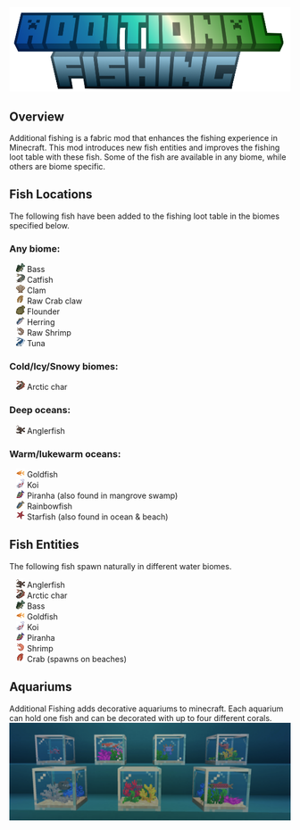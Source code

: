 ![Additional Fishing](logo.png)

## Overview
Additional fishing is a fabric mod that enhances the fishing experience in Minecraft.
This mod introduces new fish entities and improves the fishing loot table with these fish.
Some of the fish are available in any biome, while others are biome specific.

## Fish Locations
The following fish have been added to the fishing loot table in the biomes specified below.

### Any biome:
&nbsp;&nbsp;&nbsp;![](src/main/resources/assets/additionalfishing/textures/item/bass.png) Bass  
&nbsp;&nbsp;&nbsp;![](src/main/resources/assets/additionalfishing/textures/item/catfish.png) Catfish  
&nbsp;&nbsp;&nbsp;![](src/main/resources/assets/additionalfishing/textures/item/clam.png) Clam  
&nbsp;&nbsp;&nbsp;![](src/main/resources/assets/additionalfishing/textures/item/raw_crab_claw.png) Raw Crab claw  
&nbsp;&nbsp;&nbsp;![](src/main/resources/assets/additionalfishing/textures/item/flounder.png) Flounder  
&nbsp;&nbsp;&nbsp;![](src/main/resources/assets/additionalfishing/textures/item/herring.png) Herring  
&nbsp;&nbsp;&nbsp;![](src/main/resources/assets/additionalfishing/textures/item/raw_shrimp.png) Raw Shrimp  
&nbsp;&nbsp;&nbsp;![](src/main/resources/assets/additionalfishing/textures/item/tuna.png) Tuna  

### Cold/Icy/Snowy biomes:
&nbsp;&nbsp;&nbsp;![](src/main/resources/assets/additionalfishing/textures/item/arctic_char.png) Arctic char  

### Deep oceans:
&nbsp;&nbsp;&nbsp;![](src/main/resources/assets/additionalfishing/textures/item/anglerfish.png) Anglerfish  

### Warm/lukewarm oceans:
&nbsp;&nbsp;&nbsp;![](src/main/resources/assets/additionalfishing/textures/item/goldfish.png) Goldfish  
&nbsp;&nbsp;&nbsp;![](src/main/resources/assets/additionalfishing/textures/item/koi.png) Koi  
&nbsp;&nbsp;&nbsp;![](src/main/resources/assets/additionalfishing/textures/item/piranha.png) Piranha (also found in mangrove swamp)  
&nbsp;&nbsp;&nbsp;![](src/main/resources/assets/additionalfishing/textures/item/rainbowfish.png) Rainbowfish  
&nbsp;&nbsp;&nbsp;![](src/main/resources/assets/additionalfishing/textures/item/starfish.png) Starfish (also found in ocean & beach)  

## Fish Entities
The following fish spawn naturally in different water biomes.

&nbsp;&nbsp;&nbsp;![](src/main/resources/assets/additionalfishing/textures/item/anglerfish.png) Anglerfish  
&nbsp;&nbsp;&nbsp;![](src/main/resources/assets/additionalfishing/textures/item/arctic_char.png) Arctic char  
&nbsp;&nbsp;&nbsp;![](src/main/resources/assets/additionalfishing/textures/item/bass.png) Bass  
&nbsp;&nbsp;&nbsp;![](src/main/resources/assets/additionalfishing/textures/item/goldfish.png) Goldfish  
&nbsp;&nbsp;&nbsp;![](src/main/resources/assets/additionalfishing/textures/item/koi.png) Koi  
&nbsp;&nbsp;&nbsp;![](src/main/resources/assets/additionalfishing/textures/item/piranha.png) Piranha  
&nbsp;&nbsp;&nbsp;![](src/main/resources/assets/additionalfishing/textures/item/shrimp.png) Shrimp  
&nbsp;&nbsp;&nbsp;![](src/main/resources/assets/additionalfishing/textures/item/crab_claw.png) Crab (spawns on beaches)  

## Aquariums
Additional Fishing adds decorative aquariums to minecraft. Each aquarium can hold one fish and can be decorated with up to four different corals.
&nbsp;&nbsp;&nbsp;![](aquarium.png)

